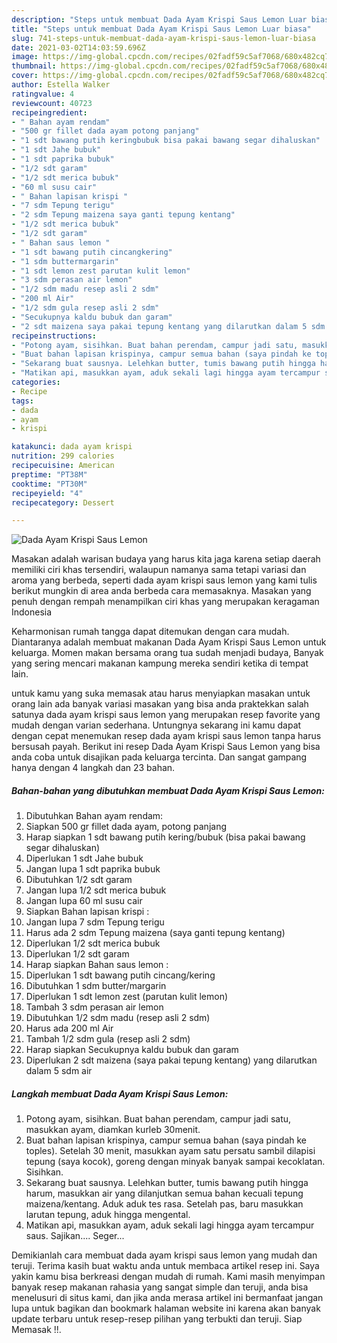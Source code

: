 ```yaml
---
description: "Steps untuk membuat Dada Ayam Krispi Saus Lemon Luar biasa"
title: "Steps untuk membuat Dada Ayam Krispi Saus Lemon Luar biasa"
slug: 741-steps-untuk-membuat-dada-ayam-krispi-saus-lemon-luar-biasa
date: 2021-03-02T14:03:59.696Z
image: https://img-global.cpcdn.com/recipes/02fadf59c5af7068/680x482cq70/dada-ayam-krispi-saus-lemon-foto-resep-utama.jpg
thumbnail: https://img-global.cpcdn.com/recipes/02fadf59c5af7068/680x482cq70/dada-ayam-krispi-saus-lemon-foto-resep-utama.jpg
cover: https://img-global.cpcdn.com/recipes/02fadf59c5af7068/680x482cq70/dada-ayam-krispi-saus-lemon-foto-resep-utama.jpg
author: Estella Walker
ratingvalue: 4
reviewcount: 40723
recipeingredient:
- " Bahan ayam rendam"
- "500 gr fillet dada ayam potong panjang"
- "1 sdt bawang putih keringbubuk bisa pakai bawang segar dihaluskan"
- "1 sdt Jahe bubuk"
- "1 sdt paprika bubuk"
- "1/2 sdt garam"
- "1/2 sdt merica bubuk"
- "60 ml susu cair"
- " Bahan lapisan krispi "
- "7 sdm Tepung terigu"
- "2 sdm Tepung maizena saya ganti tepung kentang"
- "1/2 sdt merica bubuk"
- "1/2 sdt garam"
- " Bahan saus lemon "
- "1 sdt bawang putih cincangkering"
- "1 sdm buttermargarin"
- "1 sdt lemon zest parutan kulit lemon"
- "3 sdm perasan air lemon"
- "1/2 sdm madu resep asli 2 sdm"
- "200 ml Air"
- "1/2 sdm gula resep asli 2 sdm"
- "Secukupnya kaldu bubuk dan garam"
- "2 sdt maizena saya pakai tepung kentang yang dilarutkan dalam 5 sdm air"
recipeinstructions:
- "Potong ayam, sisihkan. Buat bahan perendam, campur jadi satu, masukkan ayam, diamkan kurleb 30menit."
- "Buat bahan lapisan krispinya, campur semua bahan (saya pindah ke toples). Setelah 30 menit, masukkan ayam satu persatu sambil dilapisi tepung (saya kocok), goreng dengan minyak banyak sampai kecoklatan. Sisihkan."
- "Sekarang buat sausnya. Lelehkan butter, tumis bawang putih hingga harum, masukkan air yang dilanjutkan semua bahan kecuali tepung maizena/kentang. Aduk aduk tes rasa. Setelah pas, baru masukkan larutan tepung, aduk hingga mengental."
- "Matikan api, masukkan ayam, aduk sekali lagi hingga ayam tercampur saus. Sajikan.... Seger..."
categories:
- Recipe
tags:
- dada
- ayam
- krispi

katakunci: dada ayam krispi 
nutrition: 299 calories
recipecuisine: American
preptime: "PT38M"
cooktime: "PT30M"
recipeyield: "4"
recipecategory: Dessert

---
```



![Dada Ayam Krispi Saus Lemon](https://img-global.cpcdn.com/recipes/02fadf59c5af7068/680x482cq70/dada-ayam-krispi-saus-lemon-foto-resep-utama.jpg)

Masakan adalah warisan budaya yang harus kita jaga karena setiap daerah memiliki ciri khas tersendiri, walaupun namanya sama tetapi variasi dan aroma yang berbeda, seperti dada ayam krispi saus lemon yang kami tulis berikut mungkin di area anda berbeda cara memasaknya. Masakan yang penuh dengan rempah menampilkan ciri khas yang merupakan keragaman Indonesia



Keharmonisan rumah tangga dapat ditemukan dengan cara mudah. Diantaranya adalah membuat makanan Dada Ayam Krispi Saus Lemon untuk keluarga. Momen makan bersama orang tua sudah menjadi budaya, Banyak yang sering mencari makanan kampung mereka sendiri ketika di tempat lain.

untuk kamu yang suka memasak atau harus menyiapkan masakan untuk orang lain ada banyak variasi masakan yang bisa anda praktekkan salah satunya dada ayam krispi saus lemon yang merupakan resep favorite yang mudah dengan varian sederhana. Untungnya sekarang ini kamu dapat dengan cepat menemukan resep dada ayam krispi saus lemon tanpa harus bersusah payah.
Berikut ini resep Dada Ayam Krispi Saus Lemon yang bisa anda coba untuk disajikan pada keluarga tercinta. Dan sangat gampang hanya dengan 4 langkah dan 23 bahan.


<!--inarticleads1-->

##### Bahan-bahan yang dibutuhkan membuat Dada Ayam Krispi Saus Lemon:

1. Dibutuhkan  Bahan ayam rendam:
1. Siapkan 500 gr fillet dada ayam, potong panjang
1. Harap siapkan 1 sdt bawang putih kering/bubuk (bisa pakai bawang segar dihaluskan)
1. Diperlukan 1 sdt Jahe bubuk
1. Jangan lupa 1 sdt paprika bubuk
1. Dibutuhkan 1/2 sdt garam
1. Jangan lupa 1/2 sdt merica bubuk
1. Jangan lupa 60 ml susu cair
1. Siapkan  Bahan lapisan krispi :
1. Jangan lupa 7 sdm Tepung terigu
1. Harus ada 2 sdm Tepung maizena (saya ganti tepung kentang)
1. Diperlukan 1/2 sdt merica bubuk
1. Diperlukan 1/2 sdt garam
1. Harap siapkan  Bahan saus lemon :
1. Diperlukan 1 sdt bawang putih cincang/kering
1. Dibutuhkan 1 sdm butter/margarin
1. Diperlukan 1 sdt lemon zest (parutan kulit lemon)
1. Tambah 3 sdm perasan air lemon
1. Dibutuhkan 1/2 sdm madu (resep asli 2 sdm)
1. Harus ada 200 ml Air
1. Tambah 1/2 sdm gula (resep asli 2 sdm)
1. Harap siapkan Secukupnya kaldu bubuk dan garam
1. Diperlukan 2 sdt maizena (saya pakai tepung kentang) yang dilarutkan dalam 5 sdm air




<!--inarticleads2-->

##### Langkah membuat  Dada Ayam Krispi Saus Lemon:

1. Potong ayam, sisihkan. Buat bahan perendam, campur jadi satu, masukkan ayam, diamkan kurleb 30menit.
1. Buat bahan lapisan krispinya, campur semua bahan (saya pindah ke toples). Setelah 30 menit, masukkan ayam satu persatu sambil dilapisi tepung (saya kocok), goreng dengan minyak banyak sampai kecoklatan. Sisihkan.
1. Sekarang buat sausnya. Lelehkan butter, tumis bawang putih hingga harum, masukkan air yang dilanjutkan semua bahan kecuali tepung maizena/kentang. Aduk aduk tes rasa. Setelah pas, baru masukkan larutan tepung, aduk hingga mengental.
1. Matikan api, masukkan ayam, aduk sekali lagi hingga ayam tercampur saus. Sajikan.... Seger...




Demikianlah cara membuat dada ayam krispi saus lemon yang mudah dan teruji. Terima kasih buat waktu anda untuk membaca artikel resep ini. Saya yakin kamu bisa berkreasi dengan mudah di rumah. Kami masih menyimpan banyak resep makanan rahasia yang sangat simple dan teruji, anda bisa menelusuri di situs kami, dan jika anda merasa artikel ini bermanfaat jangan lupa untuk bagikan dan bookmark halaman website ini karena akan banyak update terbaru untuk resep-resep pilihan yang terbukti dan teruji. Siap Memasak !!. 
